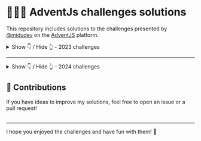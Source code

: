 # 🧑‍🎄🎄 AdventJs challenges solutions

This repository includes solutions to the challenges presented by [@midudev](https://midu.dev/) on the [AdventJS](https://adventjs.dev/) platform.

<details hide>
<summary>Show 👇 / Hide 👆 - 2023 challenges</summary>

|   #   |      Challenge       | Difficulty |                      Description                      |                                                 Solution                                                 |
| :---: | :------------------: | :--------: | :---------------------------------------------------: | :------------------------------------------------------------------------------------------------------: |
|  01   | First gift repeated  |    easy    | [📖 Show](https://2023.adventjs.dev/challenges/2023/1) | [👁️ Solution](https://github.com/ab-sharifi21/adventjs-solutions/blob/main/2023/challenge1/challenge1.js) |
|  02   | We start the factory |    easy    | [📖 Show](https://2023.adventjs.dev/challenges/2023/2) | [👁️ Solution](https://github.com/ab-sharifi21/adventjs-solutions/blob/main/2023/challenge2/challenge2.js) |
|  03   |   The naughty elf    |    easy    | [📖 Show](https://2023.adventjs.dev/challenges/2023/3) | [👁️ Solution](https://github.com/ab-sharifi21/adventjs-solutions/blob/main/2023/challenge3/challenge3.js) |

</details>

<hr>


<details hide>
<summary>Show 👇 / Hide 👆 - 2024 challenges</summary>

## 🤖 Challenges

|   #   |          Challenge           | Difficulty |                     Description                      |                                                  Solution                                                  |
| :---: | :--------------------------: | :--------: | :--------------------------------------------------: | :--------------------------------------------------------------------------------------------------------: |
|  01   |        Prepare gifts         |    Easy    |   [📖 Show](https://adventjs.dev/challenges/2024/1)   |  [👁️ Solution](https://github.com/ab-sharifi21/adventjs-solutions/blob/main/2024/challenge1/challenge1.js)  |
|  02   |     Create magical frame     |    Easy    | [📖 Show](https://adventjs.dev/en/challenges/2024/2)  |  [👁️ Solution](https://github.com/ab-sharifi21/adventjs-solutions/blob/main/2024/challenge2/challenge2.js)  |
|  03   |      Organize inventory      |    Easy    | [📖 Show](https://adventjs.dev/en/challenges/2024/3)  |  [👁️ Solution](https://github.com/ab-sharifi21/adventjs-solutions/blob/main/2024/challenge3/challenge3.js)  |
|  04   | Decorating the Chrismas tree |   Medium   | [📖 Show](https://adventjs.dev/en/challenges/2024/4)  |  [👁️ Solution](https://github.com/ab-sharifi21/adventjs-solutions/blob/main/2024/challenge4/challenge4.js)  |
|  05   |         Shoe paring          |    Easy    | [📖 Show](https://adventjs.dev/en/challenges/2024/5)  |  [👁️ Solution](https://github.com/ab-sharifi21/adventjs-solutions/blob/main/2024/challenge5/challenge5.js)  |
|  06   |  Is the gift inside the box  |   Medium   | [📖 Show](https://adventjs.dev/en/challenges/2024/6)  |  [👁️ Solution](https://github.com/ab-sharifi21/adventjs-solutions/blob/main/2024/challenge6/challenge6.js)  |
|  07   |     The Grinch's attack      |   Medium   | [📖 Show](https://adventjs.dev/en/challenges/2024/7)  |  [👁️ Solution](https://github.com/ab-sharifi21/adventjs-solutions/blob/main/2024/challenge7/challenge7.js)  |
|  08   |        The reno race         |    Easy    | [📖 Show](https://adventjs.dev/en/challenges/2024/8)  |  [👁️ Solution](https://github.com/ab-sharifi21/adventjs-solutions/blob/main/2024/challenge8/challenge8.js)  |
|  09   |       The magic train        |   Medium   | [📖 Show](https://adventjs.dev/en/challenges/2024/9)  |  [👁️ Solution](https://github.com/ab-sharifi21/adventjs-solutions/blob/main/2024/challenge9/challenge9.js)  |
|  10   |     The Elfish assembler     |   Medium   | [📖 Show](https://adventjs.dev/en/challenges/2024/10) | [👁️ Solution](https://github.com/ab-sharifi21/adventjs-solutions/blob/main/2024/challenge10/challenge10.js) |


</details>


## 🤝 Contributions 

If you have ideas to improve my solutions, feel free to open an issue or a pull request!
<br>
<br>
<hr>

I hope you enjoyed the challenges and have fun with them! 🎉